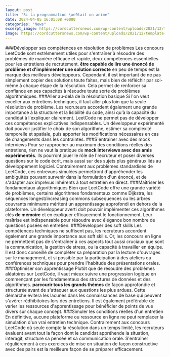 ```yaml
---
layout: post
title: "Si la programmation \xe9tait un anime"
date: 2024-04-05 16:01:08 +0000
categories: "News"
excerpt_image: https://cordcuttersnews.com/wp-content/uploads/2021/12/template-15.png
image: https://cordcuttersnews.com/wp-content/uploads/2021/12/template-15.png
---
```


###Développer ses compétences en résolution de problèmes 
Les concours LeetCode sont extrêmement utiles pour s'entraîner à résoudre des problèmes de manière efficace et rapide, deux compétences essentielles pour les entretiens de recrutement. **être capable de lire une énoncé de problème et d'implémenter une solution correcte** en peu de temps est la marque des meilleurs développeurs. Cependant, il est important de ne pas simplement copier des solutions toute faites, mais bien de réfléchir par soi-même à chaque étape de la résolution. Cela permet de renforcer sa confiance en ses capacités à résoudre toute sorte de problèmes algorithmiques. 
###Aller au-delà de la résolution basique
Si l'on veut exceller aux entretiens techniques, il faut aller plus loin que la seule résolution de problème. Les recruteurs accordent également une grande importance à la structure et la lisibilité du code, ainsi qu'à la capacité du candidat à l'expliquer clairement. LeetCode ne permet pas de développer ces compétences explicatives indispensables. Un développeur expérimenté doit pouvoir justifier le choix de son algorithme, estimer sa complexité temporelle et spatiale, puis apporter les modifications nécessaires en cas de changements dans les contraintes. 
###S'entrainer avec des mock interviews
Pour se rapprocher au maximum des conditions réelles des entretiens, rien ne vaut la pratique de **mock interviews avec des amis expérimentés**. Ils pourront jouer le rôle de l'recruteur et poser diverses questions sur le code écrit, mais aussi sur des sujets plus généraux liés au développement logiciel. Contrairement aux problèmes standardisés de LeetCode, ces entrevues simulées permettront d'appréhender les ambiguïtés pouvant survenir dans la formulation d'un énoncé, et de s'adapter aux imprévus inhérents à tout entretien en direct.
###Maîtriser les fondamentaux algorithmiques 
Bien que LeetCode offre une grande variété de problèmes, certains algorithmes fondamentaux comme Dijkstra, les séquences longest/increasing commons subsequences ou les arbres couvrants minimums méritent un apprentissage approfondi en dehors de la plateforme. Un développeur averti doit pouvoir implémenter ces algorithmes clés **de mémoire** et en expliquer efficacement le fonctionnement. Leur maîtrise est indispensable pour résoudre avec élégance bon nombre de questions posées en entretien.
###Développer des soft skills 
Les compétences techniques ne suffisent pas, les recruteurs accordent également une grande importance aux soft skills. Or, les concours en ligne ne permettent pas de s'entraîner à ces aspects tout aussi cruciaux que sont la communication, la gestion de stress, ou la capacité à travailler en équipe. Il est donc conseillé de compléter sa préparation par la lecture d'ouvrages sur le management, et si possible par la participation à des ateliers ou conférences techniques pour prendre l'habitude des présentations orales.
###Optimiser son apprentissage
Plutôt que de résoudre des problèmes aléatoires sur LeetCode, il vaut mieux suivre une progression logique en commençant par les fondamentaux des structures de données et des algorithmes. **parcourir tous les grands thèmes** de façon approfondie et structurée avant de s'attaquer aux questions les plus ardues. Cette démarche évitera les lacunes dans les connaissances de base qui peuvent s'avérer rédhibitoires lors des entretiens. Il est également préférable de varier les ressources d'apprentissage pour bénéficier de points de vue divers sur chaque concept. 
###Simuler les conditions réelles d'un entretien
En définitive, aucune plateforme ou ressource en ligne ne peut remplacer la simulation d'un vrai entretien technique. Contrairement aux concours LeetCode où seule compte la résolution dans un temps limité, les recruteurs évaluent avant tout la façon dont le candidat appréhende la situation, interagit, structure sa pensée et sa communication orale. S'entraîner régulièrement à ces exercices de mise en situation de façon constructive avec des pairs est la meilleure façon de se préparer efficacement.